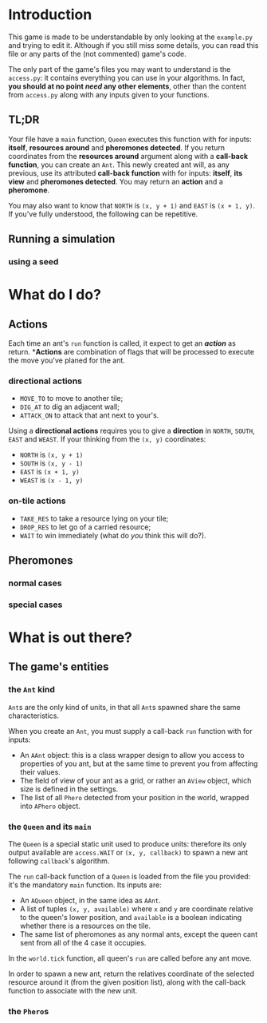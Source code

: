 # Introduction

This game is made to be understandable by only looking at the `example.py` and trying to edit it. Although if you still miss some details, you can read this file or any parts of the (not commented) game's code.

The only part of the game's files you may want to understand is the `access.py`: it contains everything you can use in your algorithms. In fact, **you should at no point _need_ any other elements**, other than the content from `access.py` along with any inputs given to your functions.

## TL;DR

Your file have a `main` function, `Queen` executes this function with for inputs: **itself**, **resources around** and **pheromones detected**. If you return coordinates from the **resources around** argument along with a **call-back function**, you can create an `Ant`. This newly created ant will, as any previous, use its attributed **call-back function** with for inputs: **itself**, **its view** and **pheromones detected**. You may return an **action** and a **pheromone**.

You may also want to know that `NORTH` is `(x, y + 1)` and `EAST` is `(x + 1, y)`.
If you've fully understood, the following can be repetitive.

## Running a simulation

### using a seed


# What do I do?

## Actions

Each time an ant's `run` function is called, it expect to get an ***action*** as return. ***Actions** are combination of flags that will be processed to execute the move you've planed for the ant.

### directional actions

+ `MOVE_TO` to move to another tile;
+ `DIG_AT` to dig an adjacent wall;
+ `ATTACK_ON` to attack that ant next to your's.

Using a **directional actions** requires you to give a **direction** in `NORTH`, `SOUTH`, `EAST` and `WEAST`. If your thinking from the `(x, y)` coordinates:

+ `NORTH` is `(x, y + 1)`
+ `SOUTH` is `(x, y - 1)`
+ `EAST` is `(x + 1, y)`
+ `WEAST` is `(x - 1, y)`

### on-tile actions

+ `TAKE_RES` to take a resource lying on your tile;
+ `DROP_RES` to let go of a carried resource;
+ `WAIT` to win immediately (what do _you_ think this will do?).

## Pheromones

### normal cases

### special cases


# What is out there?

## The game's entities

### the `Ant` kind

`Ant`s are the only kind of units, in that all `Ant`s spawned share the same characteristics.

When you create an `Ant`, you must supply a call-back `run` function with for inputs:

+ An `AAnt` object: this is a class wrapper design to allow you access to properties of you ant, but at the same time to prevent you from affecting their values.
+ The field of view of your ant as a grid, or rather an `AView` object, which size is defined in the settings.
+ The list of all `Phero` detected from your position in the world, wrapped into `APhero` object.

### the `Queen` and its `main`

The `Queen` is a special static unit used to produce units: therefore its only output available are `access.WAIT` or `(x, y, callback)` to spawn a new ant following `callback`'s algorithm.

The `run` call-back function of a `Queen` is loaded from the file you provided: it's the mandatory `main` function. Its inputs are:

+ An `AQueen` object, in the same idea as `AAnt`.
+ A list of tuples `(x, y, available)` where `x` and `y` are coordinate relative to the queen's lower position, and `available` is a boolean indicating whether there is a resources on the tile.
+ The same list of pheromones as any normal ants, except the queen cant sent from all of the 4 case it occupies.

In the `world.tick` function, all queen's `run` are called before any ant move.

In order to spawn a new ant, return the relatives coordinate of the selected resource around it (from the given position list), along with the call-back function to associate with the new unit.

### the `Phero`s

